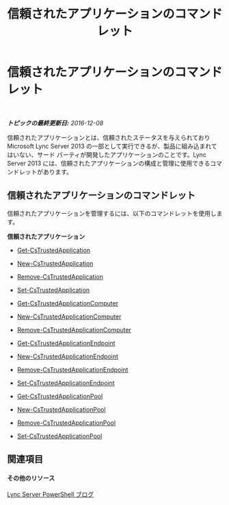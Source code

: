 ﻿---
title: 信頼されたアプリケーションのコマンドレット
TOCTitle: 信頼されたアプリケーションのコマンドレット
ms:assetid: 4d6ae0dc-e3e0-4519-8b74-9e941dea21e0
ms:mtpsurl: https://technet.microsoft.com/ja-jp/library/Gg415652(v=OCS.15)
ms:contentKeyID: 48272038
ms.date: 12/10/2016
mtps_version: v=OCS.15
ms.translationtype: HT
---

# 信頼されたアプリケーションのコマンドレット

 

_**トピックの最終更新日:** 2016-12-08_

信頼されたアプリケーションとは、信頼されたステータスを与えられており Microsoft Lync Server 2013 の一部として実行できるが、製品に組み込まれてはいない、サード パーティが開発したアプリケーションのことです。Lync Server 2013 には、信頼されたアプリケーションの構成と管理に使用できるコマンドレットがあります。

## 信頼されたアプリケーションのコマンドレット

信頼されたアプリケーションを管理するには、以下のコマンドレットを使用します。

**信頼されたアプリケーション**

  -   
    [Get-CsTrustedApplication](get-cstrustedapplication.md)

  -   
    [New-CsTrustedApplication](new-cstrustedapplication.md)

  -   
    [Remove-CsTrustedApplication](remove-cstrustedapplication.md)

  -   
    [Set-CsTrustedApplication](set-cstrustedapplication.md)

  -   
    [Get-CsTrustedApplicationComputer](get-cstrustedapplicationcomputer.md)

  -   
    [New-CsTrustedApplicationComputer](new-cstrustedapplicationcomputer.md)

  -   
    [Remove-CsTrustedApplicationComputer](remove-cstrustedapplicationcomputer.md)

  -   
    [Get-CsTrustedApplicationEndpoint](get-cstrustedapplicationendpoint.md)

  -   
    [New-CsTrustedApplicationEndpoint](new-cstrustedapplicationendpoint.md)

  -   
    [Remove-CsTrustedApplicationEndpoint](remove-cstrustedapplicationendpoint.md)

  -   
    [Set-CsTrustedApplicationEndpoint](set-cstrustedapplicationendpoint.md)

  -   
    [Get-CsTrustedApplicationPool](get-cstrustedapplicationpool.md)

  -   
    [New-CsTrustedApplicationPool](new-cstrustedapplicationpool.md)

  -   
    [Remove-CsTrustedApplicationPool](remove-cstrustedapplicationpool.md)

  -   
    [Set-CsTrustedApplicationPool](set-cstrustedapplicationpool.md)

## 関連項目

#### その他のリソース

[Lync Server PowerShell ブログ](http://go.microsoft.com/fwlink/?linkid=203150%26clcid=0x411)

